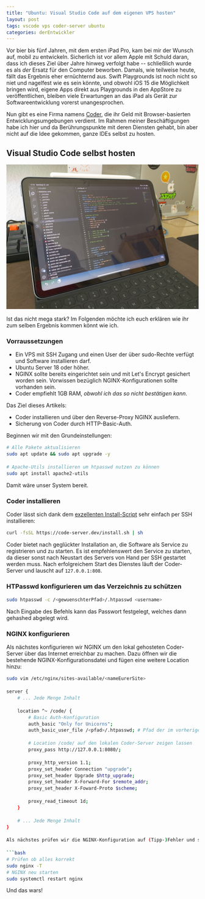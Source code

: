 ```yaml
---
title: "Ubuntu: Visual Studio Code auf dem eigenen VPS hosten"
layout: post
tags: vscode vps coder-server ubuntu
categories: derEntwickler
---
```


Vor bier bis fünf Jahren, mit dem ersten iPad Pro, kam bei mir der Wunsch auf, mobil zu entwickeln. Sicherlich ist vor allem Apple mit Schuld daran, dass ich dieses Ziel über Jahre hinweg verfolgt habe -- schließlich wurde es als *der* Ersatz für den Computer beworben. Damals, wie teilweise heute, fällt das Ergebnis eher ernüchternd aus. Swift Playgrounds ist noch nicht so niet und nagelfest wie es sein könnte, und obwohl iOS 15 die Möglichkeit bringen wird, eigene Apps direkt aus Playgrounds in den AppStore zu veröffentlichen, bleiben viele Erwartungen an das iPad als Gerät zur Softwareentwicklung vorerst unangesprochen.

Nun gibt es eine Firma namens [Coder](https://coder.com/), die ihr Geld mit Browser-basierten Entwicklungsumgebungen verdient. Im Rahmen meiner Beschäftigungen habe ich hier und da Berührungspunkte mit deren Diensten gehabt, bin aber nicht auf die Idee gekommen, ganze IDEs selbst zu hosten. 

## Visual Studio Code selbst hosten

![](/assets/posts/derEntwickler/2021-07-10-vscode/vscode-ipad.JPG)

Ist das nicht mega stark? Im Folgenden möchte ich euch erklären wie ihr zum selben Ergebnis kommen könnt wie ich.

### Vorraussetzungen

- Ein VPS mit SSH Zugang und einen User der über sudo-Rechte verfügt und Software installieren darf.
- Ubuntu Server 18 oder höher.
- NGINX sollte bereits eingerichtet sein und mit Let's Encrypt gesichert worden sein. Vorwissen bezüglich NGINX-Konfigurationen sollte vorhanden sein.
- Coder empfiehlt 1GB RAM, *obwohl ich das so nicht bestätigen kann*.

Das Ziel dieses Artikels:

- Coder installieren und über den Reverse-Proxy NGINX ausliefern.
- Sicherung von Coder durch HTTP-Basic-Auth.

Beginnen wir mit den Grundeinstellungen:

```bash
# Alle Pakete aktualisieren
sudo apt update && sudo apt upgrade -y

# Apache-Utils installieren um htpasswd nutzen zu können
sudo apt install apache2-utils
```

Damit wäre unser System bereit.

### Coder installieren

Coder lässt sich dank dem [exzellenten Install-Script](https://raw.githubusercontent.com/cdr/code-server/main/install.sh) sehr einfach per SSH installieren:

```bash
curl -fsSL https://code-server.dev/install.sh | sh
```

Coder bietet nach geglückter Installation an, die Software als Service zu registrieren und zu starten. Es ist empfehlenswert den Service zu starten, da dieser sonst nach Neustart des Servers von Hand per SSH gestartet werden muss. Nach erfolgreichem Start des Dienstes läuft der Coder-Server und lauscht auf `127.0.0.1:808`.


### HTPasswd konfigurieren um das Verzeichnis zu schützen

```bash
sudo htpasswd -c /<gewuenschterPfad>/.htpasswd <username>
```

Nach Eingabe des Befehls kann das Passwort festgelegt, welches dann gehashed abgelegt wird.

### NGINX konfigurieren

Als nächstes konfigurieren wir NGINX um den lokal gehosteten Coder-Server über das Internet erreichbar zu machen. Dazu öffnen wir die bestehende NGINX-Konfigurationsdatei und fügen eine weitere Location hinzu:

```bash
sudo vim /etc/nginx/sites-available/<nameEurerSite>

server {
    # ... Jede Menge Inhalt

    location ^~ /code/ {
        # Basic Auth-Konfiguration
        auth_basic "Only for Unicorns";
        auth_basic_user_file /<pfad>/.htpasswd; # Pfad der im vorherigen Schritt gewählt wurde.

        # Location /code/ auf den lokalen Coder-Server zeigen lassen
        proxy_pass http://127.0.0.1:8080/;

        proxy_http_version 1.1;
        proxy_set_header Connection "upgrade";
        proxy_set_header Upgrade $http_upgrade;
        proxy_set_header X-Forward-For $remote_addr;
        proxy_set_header X-Foward-Proto $scheme;

        proxy_read_timeout 1d;
    }

    # ... Jede Menge Inhalt
}

Als nächstes prüfen wir die NGINX-Konfiguration auf (Tipp-)Fehler und starten NGINX neu um die neuen Einstellungen zu übernehmen:

```bash
# Prüfen ob alles korrekt
sudo nginx -T
# NGINX neu starten
sudo systemctl restart nginx
```

Und das wars! 



